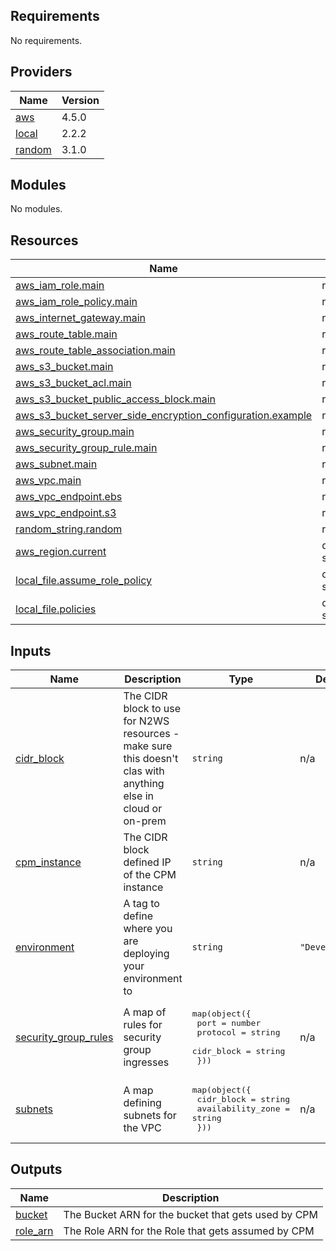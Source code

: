 <!-- BEGIN_TF_DOCS -->
## Requirements

No requirements.

## Providers

| Name | Version |
|------|---------|
| <a name="provider_aws"></a> [aws](#provider\_aws) | 4.5.0 |
| <a name="provider_local"></a> [local](#provider\_local) | 2.2.2 |
| <a name="provider_random"></a> [random](#provider\_random) | 3.1.0 |

## Modules

No modules.

## Resources

| Name | Type |
|------|------|
| [aws_iam_role.main](https://registry.terraform.io/providers/hashicorp/aws/latest/docs/resources/iam_role) | resource |
| [aws_iam_role_policy.main](https://registry.terraform.io/providers/hashicorp/aws/latest/docs/resources/iam_role_policy) | resource |
| [aws_internet_gateway.main](https://registry.terraform.io/providers/hashicorp/aws/latest/docs/resources/internet_gateway) | resource |
| [aws_route_table.main](https://registry.terraform.io/providers/hashicorp/aws/latest/docs/resources/route_table) | resource |
| [aws_route_table_association.main](https://registry.terraform.io/providers/hashicorp/aws/latest/docs/resources/route_table_association) | resource |
| [aws_s3_bucket.main](https://registry.terraform.io/providers/hashicorp/aws/latest/docs/resources/s3_bucket) | resource |
| [aws_s3_bucket_acl.main](https://registry.terraform.io/providers/hashicorp/aws/latest/docs/resources/s3_bucket_acl) | resource |
| [aws_s3_bucket_public_access_block.main](https://registry.terraform.io/providers/hashicorp/aws/latest/docs/resources/s3_bucket_public_access_block) | resource |
| [aws_s3_bucket_server_side_encryption_configuration.example](https://registry.terraform.io/providers/hashicorp/aws/latest/docs/resources/s3_bucket_server_side_encryption_configuration) | resource |
| [aws_security_group.main](https://registry.terraform.io/providers/hashicorp/aws/latest/docs/resources/security_group) | resource |
| [aws_security_group_rule.main](https://registry.terraform.io/providers/hashicorp/aws/latest/docs/resources/security_group_rule) | resource |
| [aws_subnet.main](https://registry.terraform.io/providers/hashicorp/aws/latest/docs/resources/subnet) | resource |
| [aws_vpc.main](https://registry.terraform.io/providers/hashicorp/aws/latest/docs/resources/vpc) | resource |
| [aws_vpc_endpoint.ebs](https://registry.terraform.io/providers/hashicorp/aws/latest/docs/resources/vpc_endpoint) | resource |
| [aws_vpc_endpoint.s3](https://registry.terraform.io/providers/hashicorp/aws/latest/docs/resources/vpc_endpoint) | resource |
| [random_string.random](https://registry.terraform.io/providers/hashicorp/random/latest/docs/resources/string) | resource |
| [aws_region.current](https://registry.terraform.io/providers/hashicorp/aws/latest/docs/data-sources/region) | data source |
| [local_file.assume_role_policy](https://registry.terraform.io/providers/hashicorp/local/latest/docs/data-sources/file) | data source |
| [local_file.policies](https://registry.terraform.io/providers/hashicorp/local/latest/docs/data-sources/file) | data source |

## Inputs

| Name | Description | Type | Default | Required |
|------|-------------|------|---------|:--------:|
| <a name="input_cidr_block"></a> [cidr\_block](#input\_cidr\_block) | The CIDR block to use for N2WS resources - make sure this doesn't clas with anything else in cloud or on-prem | `string` | n/a | yes |
| <a name="input_cpm_instance"></a> [cpm\_instance](#input\_cpm\_instance) | The CIDR block defined IP of the CPM instance | `string` | n/a | yes |
| <a name="input_environment"></a> [environment](#input\_environment) | A tag to define where you are deploying your environment to | `string` | `"Development"` | no |
| <a name="input_security_group_rules"></a> [security\_group\_rules](#input\_security\_group\_rules) | A map of rules for security group ingresses | <pre>map(object({<br>    port       = number<br>    protocol   = string<br>    cidr_block = string<br>  }))</pre> | n/a | yes |
| <a name="input_subnets"></a> [subnets](#input\_subnets) | A map defining subnets for the VPC | <pre>map(object({<br>    cidr_block        = string<br>    availability_zone = string<br>  }))</pre> | n/a | yes |

## Outputs

| Name | Description |
|------|-------------|
| <a name="output_bucket"></a> [bucket](#output\_bucket) | The Bucket ARN for the bucket that gets used by CPM |
| <a name="output_role_arn"></a> [role\_arn](#output\_role\_arn) | The Role ARN for the Role that gets assumed by CPM |
<!-- END_TF_DOCS -->